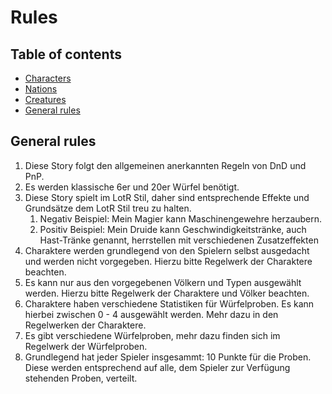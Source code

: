 # Rules

## Table of contents
- [Characters](./Characters.md)
- [Nations](./Nations.md)
- [Creatures](./Creatures.md)
- [General rules](#general-rules)

## General rules
1. Diese Story folgt den allgemeinen anerkannten Regeln von DnD und PnP.
2. Es werden klassische 6er und 20er Würfel benötigt.
3. Diese Story spielt im LotR Stil, daher sind entsprechende Effekte und Grundsätze dem LotR Stil treu zu halten.
   1. Negativ Beispiel: Mein Magier kann Maschinengewehre herzaubern.
   2. Positiv Beispiel: Mein Druide kann Geschwindigkeitstränke, auch Hast-Tränke genannt, herrstellen mit verschiedenen Zusatzeffekten
4. Charaktere werden grundlegend von den Spielern selbst ausgedacht und werden nicht vorgegeben. Hierzu bitte Regelwerk der Charaktere beachten.
5. Es kann nur aus den vorgegebenen Völkern und Typen ausgewählt werden. Hierzu bitte Regelwerk der Charaktere und Völker beachten.
6. Charaktere haben verschiedene Statistiken für Würfelproben. Es kann hierbei zwischen 0 - 4 ausgewählt werden. Mehr dazu in den Regelwerken der Charaktere.
7. Es gibt verschiedene Würfelproben, mehr dazu finden sich im Regelwerk der Würfelproben.
8. Grundlegend hat jeder Spieler insgesammt: 10 Punkte für die Proben. Diese werden entsprechend auf alle, dem Spieler zur Verfügung stehenden Proben, verteilt.